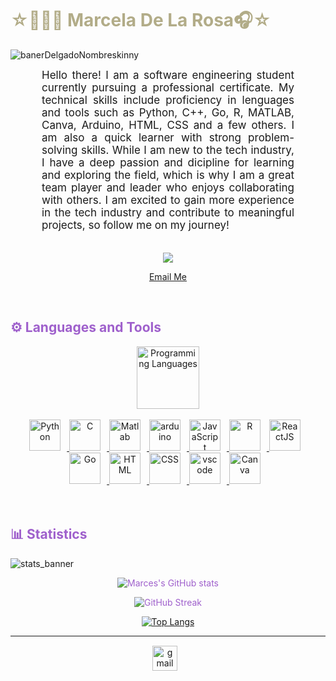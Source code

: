 <h1 style="color: #B2AC88;"> ☆👩🏻‍💻 Marcela De La Rosa🎧☆ </h1>

![banerDelgadoNombreskinny](https://user-images.githubusercontent.com/117956210/235099770-e8ea82dd-4309-4b86-92aa-603fea64439c.gif)

<p align:"center" style="text-align: justify; margin: 0 50px; font-size: 17px;">
    Hello there! I am a software engineering student currently pursuing a professional certificate. My technical skills include proficiency in lenguages and tools such as Python, C++, Go, R, MATLAB, Canva, Arduino, HTML, CSS and a few others. I am also a quick learner with strong problem-solving skills. While I am new to the tech industry, I have a deep passion and dicipline for learning and exploring the field, which is why I am a great team player and leader who enjoys collaborating with others. I am excited to gain more experience in the tech industry and contribute to meaningful projects, so follow me on my journey!
<br>
<br>
<div align="center">

![](https://komarev.com/ghpvc/?username=marcheluki&color=blueviolet&style=for-the-badge&label=PROFILE+VISITS)
  
[Email Me](mailto:marcelabeatrizdm@gmail.com)
</div>
</p>    
<br>
<!-- Languages and Tools -->

<h2 style="color: #9f60cc">⚙️ Languages and Tools</h2>
<div align="center" style="display:block;">
    <img width="100px" alt="Programming Languages" src="https://user-images.githubusercontent.com/78341798/194531121-47b0119a-ce00-439d-b586-125f86acb098.png"/> 
</div>
<br>   
<!-- Icons Resources -->
<div align="center">
  <a href="https://www.python.org/" target="_blank" rel="noreferrer">
      <img  alt="Python" height="50px" style="padding-right:10px;" src="https://cdn.jsdelivr.net/gh/devicons/devicon/icons/python/python-original.svg"/>
  </a>
  <a href="https://www.cprogramming.com/" target="_blank" rel="noreferrer">
      <img  alt="C" height="50px" style="padding-right:10px;" src="https://raw.githubusercontent.com/Benio101/cpp-logo/master/cpp_logo.png"/>
  </a>
  <a href="https://la.mathworks.com/help/?s_tid=mlh_sn_help" target="_blank" rel="noreferrer">
      <img  alt="Matlab" height="50px" style="padding-right:10px;" src="https://cdn.jsdelivr.net/gh/devicons/devicon/icons/matlab/matlab-original.svg"/>
  </a>
  <a href="https://www.arduino.cc/" target="_blank" rel="noreferrer">
      <img  alt="arduino" height="50px" style="padding-right:10px; "src="https://cdn.jsdelivr.net/gh/devicons/devicon/icons/arduino/arduino-original-wordmark.svg" />
  </a>
  <a href="https://developer.mozilla.org/en-US/docs/Web/JavaScript" target="_blank" rel="noreferrer">
      <img  alt="JavaScript" height="50px" style="padding-right:10px;" src="https://cdn.jsdelivr.net/gh/devicons/devicon/icons/javascript/javascript-plain.svg"/>
  </a>
    <a href="https://www.r-project.org/" target="_blank" rel="noreferrer">
      <img  alt="R" height="50px" style="padding-right:10px;" src="https://cdn.jsdelivr.net/gh/devicons/devicon/icons/r/r-original.svg"/> 
  </a>
  <a href="https://reactjs.org/" target="_blank" rel="noreferrer">
      <img  alt="ReactJS" height="50px" style="padding-right:10px;" src="https://cdn.jsdelivr.net/gh/devicons/devicon/icons/react/react-original.svg" />
  </a>
  <a href="https://go.dev/" target="_blank" rel="noreferrer">
      <img  alt="Go" height="50px" style="padding-right:10px;" src="https://cdn.jsdelivr.net/gh/devicons/devicon/icons/go/go-original.svg"/> 
  </a>
  <a href="https://developer.mozilla.org/en-US/docs/Web/HTML" target="_blank" rel="noreferrer">
      <img  alt="HTML" height="50px" style="padding-right:10px;" src="https://cdn.jsdelivr.net/gh/devicons/devicon/icons/html5/html5-original.svg"/>
  </a>
  <a href="https://developer.mozilla.org/en-US/docs/Web/CSS" target="_blank" rel="noreferrer">
      <img  alt="CSS" height="50px" style="padding-right:10px;" src="https://cdn.jsdelivr.net/gh/devicons/devicon/icons/css3/css3-original.svg"/>
  </a>
  <a href="https://code.visualstudio.com/" target="_blank" rel="noreferrer">
      <img  alt="vscode" height="50px" style="padding-right:10px;"src="https://cdn.jsdelivr.net/gh/devicons/devicon/icons/vscode/vscode-original.svg"/>
  </a>
  <a href="https://www.canva.com/" target="_blank" rel="noreferrer">
      <img  alt="Canva" height="50px" style="padding-right:10px;" src="https://cdn.jsdelivr.net/gh/devicons/devicon/icons/canva/canva-original.svg"/> 
  </a>
</div>
<br>
<br>

<!-- Statistics -->

<h2 style="color: #9f60cc">📊 Statistics</h2>

![stats_banner](https://user-images.githubusercontent.com/78341798/194534778-d662496c-ae00-4e8d-ae9b-b90912054e7f.gif)

<!-- Begin Stats Cards -->
<div class="stats" align="center" style="color: #9f60cc">

![Marces's GitHub stats](https://github-readme-stats.vercel.app/api?username=marcheluki&theme=material-palenight&show_icons=true)

![GitHub Streak](https://streak-stats.demolab.com?user=marcheluki&count_private=true&theme=material-palenight&border_radius=20)
    
<!-- compact programming languages layout -->
[![Top Langs](https://github-readme-stats.vercel.app/api/top-langs/?username=marcheluki&layout=compact&theme=material-palenight&border_radius=20)](https://github.com/anuraghazra/github-readme-stats)
</div>
<!--  End Stats Cards -->

---
<!-- Begin Footer -->
<div class="footer" align="center" style="margin:15px;">
<!--    <a href="https://programming-gym.blogspot.com/" target="_blank">
        <img style="margin:0 10px 10px 0;" src="https://user-images.githubusercontent.com/78341798/194531458-b5dfeb1b-bad5-4dfa-909a-2e402262db9a.svg" alt="blogger" width="40px"/>
    </a>-->
    <a href="mailto:marcelabeatrizdm@gmail.com" target="_blank">
        <img style="margin:0 10px 10px 0;" src="https://user-images.githubusercontent.com/78341798/194531383-ddb2b774-5bb9-491c-b601-4a4a7d9792fb.svg" alt="gmail" width="40px"/>
    </a>
</div>
<!-- End Footer -->
